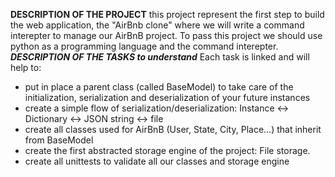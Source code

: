 ******DESCRIPTION OF THE PROJECT******
this project represent the first step to build the web application, the "AirBnb clone" where we will write a command interepter to manage our AirBnB project.
To pass this project we should use python as a programming language and the command interepter.
*****DESCRIPTION OF THE TASKS to understand*****
Each task is linked and will help to:

* put in place a parent class (called BaseModel) to take care of the initialization, serialization and deserialization of your future instances
* create a simple flow of serialization/deserialization: Instance <-> Dictionary <-> JSON string <-> file
* create all classes used for AirBnB (User, State, City, Place…) that inherit from BaseModel
* create the first abstracted storage engine of the project: File storage.
* create all unittests to validate all our classes and storage engine

